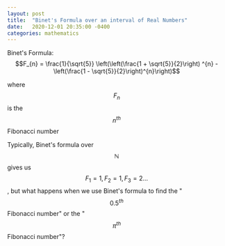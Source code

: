 ```yaml
---
layout: post
title:  "Binet's Formula over an interval of Real Numbers"
date:   2020-12-01 20:35:00 -0400
categories: mathematics
---
```


Binet's Formula: $$F_{n} = \frac{1}{\sqrt{5}} \left(\left(\frac{1 + \sqrt{5}}{2}\right) ^{n} -  \left(\frac{1 - \sqrt{5}}{2}\right)^{n}\right)$$

where $$F_{n}$$ is the $$n^{th}$$ Fibonacci number

Typically, Binet's formula over $$\mathbb{N}$$ gives us $$F_{1} = 1, F_{2} = 1, F_{3} = 2 \ldots$$, but what happens when we use Binet's formula to find the "$$0.5^{th}$$ Fibonacci number" or the "$$\pi^{th}$$ Fibonacci number"?


